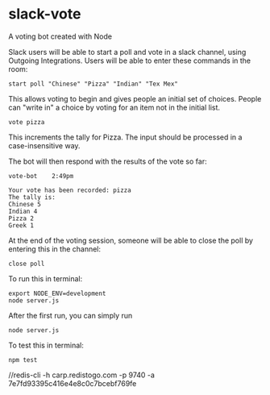 # slack-vote
A voting bot created with Node

Slack users will be able to start a poll and vote in a slack channel, using Outgoing Integrations. Users will be able to enter these commands in the room:
```
start poll "Chinese" "Pizza" "Indian" "Tex Mex"
```
This allows voting to begin and gives people an initial set of choices. People can "write in" a choice by voting for an item not in the initial list.

```
vote pizza
```
This increments the tally for Pizza. The input should be processed in a case-insensitive way.

The bot will then respond with the results of the vote so far:
```
vote-bot    2:49pm

Your vote has been recorded: pizza
The tally is:
Chinese 5
Indian 4
Pizza 2
Greek 1
```

At the end of the voting session, someone will be able to close the poll by entering this in the channel:
```
close poll
```

To run this in terminal:
```
export NODE_ENV=development
node server.js
```
After the first run, you can simply run
```
node server.js
```


To test this in terminal:
```
npm test
```

//redis-cli -h carp.redistogo.com -p 9740 -a 7e7fd93395c416e4e8c0c7bcebf769fe